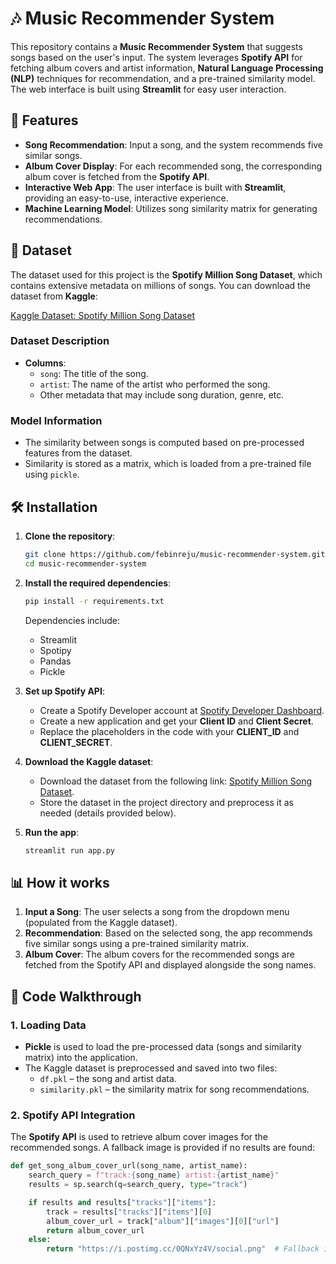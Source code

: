 # 🎶 Music Recommender System

This repository contains a **Music Recommender System** that suggests songs based on the user's input. The system leverages **Spotify API** for fetching album covers and artist information, **Natural Language Processing (NLP)** techniques for recommendation, and a pre-trained similarity model. The web interface is built using **Streamlit** for easy user interaction.

## 🎯 Features

- **Song Recommendation**: Input a song, and the system recommends five similar songs.
- **Album Cover Display**: For each recommended song, the corresponding album cover is fetched from the **Spotify API**.
- **Interactive Web App**: The user interface is built with **Streamlit**, providing an easy-to-use, interactive experience.
- **Machine Learning Model**: Utilizes song similarity matrix for generating recommendations.

## 📂 Dataset

The dataset used for this project is the **Spotify Million Song Dataset**, which contains extensive metadata on millions of songs. You can download the dataset from **Kaggle**:

[Kaggle Dataset: Spotify Million Song Dataset](https://www.kaggle.com/datasets/notshrirang/spotify-million-song-dataset)

### Dataset Description

- **Columns**:  
  - `song`: The title of the song.
  - `artist`: The name of the artist who performed the song.
  - Other metadata that may include song duration, genre, etc.

### Model Information

- The similarity between songs is computed based on pre-processed features from the dataset.
- Similarity is stored as a matrix, which is loaded from a pre-trained file using `pickle`.

## 🛠️ Installation

1. **Clone the repository**:
    ```bash
    git clone https://github.com/febinreju/music-recommender-system.git
    cd music-recommender-system
    ```

2. **Install the required dependencies**:
    ```bash
    pip install -r requirements.txt
    ```

    Dependencies include:
    - Streamlit
    - Spotipy
    - Pandas
    - Pickle

3. **Set up Spotify API**:
    - Create a Spotify Developer account at [Spotify Developer Dashboard](https://developer.spotify.com/dashboard/).
    - Create a new application and get your **Client ID** and **Client Secret**.
    - Replace the placeholders in the code with your **CLIENT_ID** and **CLIENT_SECRET**.

4. **Download the Kaggle dataset**:
    - Download the dataset from the following link: [Spotify Million Song Dataset](https://www.kaggle.com/datasets/notshrirang/spotify-million-song-dataset).
    - Store the dataset in the project directory and preprocess it as needed (details provided below).

5. **Run the app**:
    ```bash
    streamlit run app.py
    ```

## 📊 How it works

1. **Input a Song**: The user selects a song from the dropdown menu (populated from the Kaggle dataset).
2. **Recommendation**: Based on the selected song, the app recommends five similar songs using a pre-trained similarity matrix.
3. **Album Cover**: The album covers for the recommended songs are fetched from the Spotify API and displayed alongside the song names.

## 🧠 Code Walkthrough

### 1. Loading Data

- **Pickle** is used to load the pre-processed data (songs and similarity matrix) into the application.
- The Kaggle dataset is preprocessed and saved into two files:
  - `df.pkl` – the song and artist data.
  - `similarity.pkl` – the similarity matrix for song recommendations.

### 2. Spotify API Integration

The **Spotify API** is used to retrieve album cover images for the recommended songs. A fallback image is provided if no results are found:

```python
def get_song_album_cover_url(song_name, artist_name):
    search_query = f"track:{song_name} artist:{artist_name}"
    results = sp.search(q=search_query, type="track")

    if results and results["tracks"]["items"]:
        track = results["tracks"]["items"][0]
        album_cover_url = track["album"]["images"][0]["url"]
        return album_cover_url
    else:
        return "https://i.postimg.cc/0QNxYz4V/social.png"  # Fallback image URL
